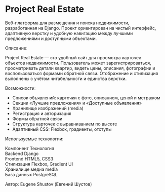 # Project Real Estate

Веб-платформа для размещения и поиска недвижимости, разработанная на Django. Проект ориентирован на чистый интерфейс, адаптивную верстку и удобную навигацию между лучшими предложениями и доступными объектами.

Описание:

Project Real Estate — это удобный сайт для просмотра карточек объектов недвижимости. Пользователь может зарегистрироваться, просматривать детали квартир, видеть цены, описания, фотографии и воспользоваться формами обратной связи. Отображение и стилизация выполнены с учётом читабельности и единства верстки.

Возможности:

- Список объявлений: карточки с фото, описанием, ценой и метражом  
- Секции «Лучшие предложения» и «Доступные объявления»  
- Хранилище изображений (media)  
- Регистрация и авторизация  
- Формы обратной связи  
- Структура карточек с выравниванием по высоте  
- Адаптивный CSS: Flexbox, градиенты, отступы  

Используемые технологии:

Компонент      Технология                
Backend         Django        
Frontend        HTML5, CSS3               
Стилизация      Flexbox, Gradient UI     
Хранилище медиа  media                     
База данных     PostgreSQL       

Автор:
Eugene Shustov (Евгений Шустов)
